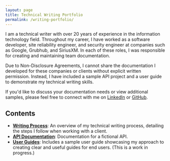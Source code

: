 ```yaml
---
layout: page
title: Technical Writing Portfolio
permalink: /writing-portfolio/
---
```


I am a technical writer with over 20 years of experience in the information technology field. Throughout my career, I have worked as a software developer, site reliability engineer, and security engineer at companies such as Google, Grubhub, and SiriusXM. In each of these roles, I was responsible for creating and maintaining team documentation.

Due to Non-Disclosure Agreements, I cannot share the documentation I developed for these companies or clients without explicit written permission. Instead, I have included a sample API project and a user guide to demonstrate my technical writing skills.

If you'd like to discuss your documentation needs or view additional samples, please feel free to connect with me on [LinkedIn](https://www.linkedin.com/in/rynfox13/) or [GitHub](https://github.com/rynfox13).

## Contents

- **[Writing Process](process/)**: An overview of my technical writing process, detailing the steps I follow when working with a client.
- **[API Documentation](api-documentation/mock-event-manager-api.md)**: Documentation for a fictional API.
- **[User Guides](user-guides/)**: Includes a sample user guide showcasing my approach to creating clear and useful guides for end users. (This is a work in progress.)

